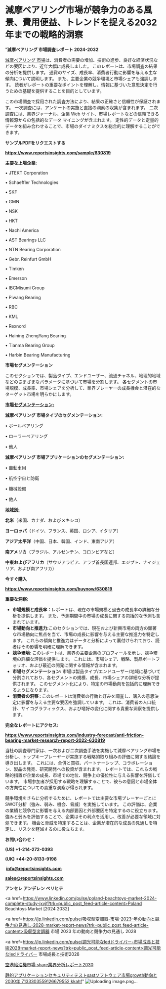 # 減摩ベアリング市場が競争力のある風景、費用便益、トレンドを捉える2032年までの戦略的洞察

"<strong>減摩ベアリング 市場調査レポート 2024-2032</strong>

<a href=https://www.reportsinsights.com/sample/630819>減摩ベアリング 市場</a>は、消費者の需要の増加、技術の進歩、良好な経済状況などの要因により、近年大幅に成長しました。 このレポートは、市場調査の結果の分析を提供します。 通貨のサイズ、成長率、消費者行動に影響を与える主な傾向について説明します。 また、主要企業の競争環境と市場シェアも強調します。 読者がレポートの重要なポイントを理解し、情報に基づいた意思決定を行うための基礎を提供することを目的としています。

この市場調査で採用された調査方法により、結果の正確さと信頼性が保証されます。 一次調査には、アンケートの実施と直接の洞察の収集が含まれます。 二次調査には、業界ジャーナル、企業 Web サイト、市場レポートなどの信頼できる情報源からの包括的なデータ マイニングが含まれます。 定性的データと定量的データを組み合わせることで、市場のダイナミクスを総合的に理解することができます。

<strong><b>サンプルPDFをリクエストする</b></strong>

<a href=https://www.reportsinsights.com/sample/630819><strong><u>https://www.reportsinsights.com/sample/630819</u></strong></a>

<strong>主要な上場企業:</strong>

• JTEKT Corporation

• Schaeffler Technologies

• SKF

• GMN

• NSK

• HKT

• Nachi America

• AST Bearings LLC

• NTN Bearing Corporation

• Gebr. Reinfurt GmbH

• Timken

• Emerson

• IBCMisumi Group

• Piwang Bearing

• RBC

• KML

• Rexnord

• Haining ZhengYang Bearing

• Tianma Bearing Group

• Harbin Bearing Manufacturing

<strong>市場セグメンテーション</strong>

このセクションでは、製品タイプ、エンドユーザー、流通チャネル、地理的地域などのさまざまなパラメータに基づいて市場を分割します。 各セグメントの市場規模、成長率、市場シェアを分析して、業界プレーヤーの成長機会と潜在的なターゲット市場を明らかにします。

<strong><u>市場セグメンテーション</u></strong><strong><u>:</u></strong>

<strong>減摩ベアリング 市場タイプのセグメンテーション:</strong>

• ボールベアリング

• ローラーベアリング

• 他人

<strong>減摩ベアリング 市場アプリケーションのセグメンテーション:</strong>

• 自動車用

• 航空宇宙と防衛

• 機械設備

• 他人

<strong><u>地域別</u></strong><strong><u>:</u></strong>

<strong>北米</strong>（米国、カナダ、およびメキシコ）

<strong>ヨーロッパ</strong>（ドイツ、フランス、英国、ロシア、イタリア）

<strong>アジア太平洋</strong>（中国、日本、韓国、インド、東南アジア）

<strong>南アメリカ</strong>（ブラジル、アルゼンチン、コロンビアなど）

<strong>中東およびアフリカ</strong>（サウジアラビア、アラブ首長国連邦、エジプト、ナイジェリア、および南アフリカ）

<strong>今すぐ購入</strong>

<a href=https://www.reportsinsights.com/buynow/630819><strong><u>https://www.reportsinsights.com/buynow/630819</u></strong></a>

<strong>重要な洞察:</strong>
<ul>
  <li><strong>市場規模と成長率：</strong>レポートは、現在の市場規模と過去の成長率の詳細な分析を提供します。 また、予測期間中の市場の成長に関する包括的な予測も含まれています。</li>
  <li><strong>市場動向と推進力:</strong>このセクションでは、現在および新興市場の両方の顕著な市場動向に焦点を当て、市場の成長に影響を与える主要な推進力を特定します。 これらの傾向と推進力はデータと分析によって裏付けられており、読者はその影響を明確に理解できます。</li>
  <li><strong>競争環境</strong>: このレポートは、業界の主要企業のプロフィールを示し、競争環境の詳細な評価を提供します。 これには、市場シェア、戦略、製品ポートフォリオ、および最近の開発に関する情報が含まれます。</li>
  <li><strong>市場セグメンテーション: </strong>市場は製品タイプ/エンドユーザー/地域に基づいて分割されており、各セグメントの規模、成長、市場シェアの詳細な分析が提供されます。 このセグメント化により、特定の市場動向を包括的に理解できるようになります。</li>
  <li><strong>消費者の洞察 : </strong>このレポートは消費者の行動と好みを調査し、購入の意思決定に影響を与える主要な要因を強調しています。 これは、消費者の人口統計、サイコグラフィックス、および嗜好の変化に関する貴重な洞察を提供します。</li>
</ul>
<strong>完全なレポートにアクセス:</strong>

<a href=https://www.reportsinsights.com/industry-forecast/anti-friction-bearing-market-research-report-2022-630819><strong><u><b>https://www.reportsinsights.com/industry-forecast/anti-friction-bearing-market-research-report-2022-630819</b></u></strong></a>

当社の調査専門家は、一次および二次調査手法を実施して減摩ベアリング市場を分析し、トップキープレーヤーが実施する戦略的取り組みの評価に関する結論を導き出します。 これには、合併と買収、パートナーシップ、コラボレーション、製品の発売、研究開発への投資が含まれます。 レポートでは、これらの戦略的措置が企業の成長、市場での地位、競争上の優位性に与える影響を評価しています。 市場参加者が採用する戦略を理解することで、彼らの意図と市場全体の方向性についての貴重な洞察が得られます。

競争環境をさらに分析するために、レポートでは主要な市場プレーヤーごとにSWOT分析（強み、弱み、機会、脅威）を実施しています。 この評価は、企業の業績と競争力に影響を与える内部要因と外部要因を特定するのに役立ちます。 強みと弱みを評価することで、企業はその利点を活用し、改善が必要な領域に対処できます。 機会と脅威を特定することは、企業が潜在的な成長の見通しを特定し、リスクを軽減するのに役立ちます。

<strong>お問い合わせ：</strong>

<strong>(US) +1-214-272-0393</strong>

<strong>(UK) +44-20-8133-9198</strong>

<strong> </strong><a href=info@reportsinsights.com><strong><u>info@reportsinsights.com</u></strong></a>

<a href=sales@reportsinsights.com><strong><u>sales@reportsinsights.com</u></strong></a>

<strong>アンセレ アンデレン ベリヒテ</strong>

<a href=https://www.linkedin.com/pulse/poland-beachtoys-market-2024-complete-study-jxvjf?trk=public_post_feed-article-content>Poland Beachtoys Market [2024 2032]</a>

<a href=https://jp.linkedin.com/pulse/吸収型変調器-市場-2023-年の動向と競争力の見通し-2028-market-report-news?trk=public_post_feed-article-content>吸収型変調器 市場 2023 年の動向と競争力の見通し 2028</a>

<a href=https://jp.linkedin.com/pulse/調光可能なledドライバー-市場成長と技術2028-market-report-news?trk=public_post_feed-article-content>調光可能なledドライバー 市場成長と技術2028</a>

<a href=https://www.linkedin.com/pulse/空港給油機市場-share業界分析レポート2030-reportsinsights-pvt-ltd-z8zff/>空港給油機市場 share業界分析レポート2030</a>

<a href=https://www.linkedin.com/pulse/静的アプリケーションセキュリティテストsastソフトウェア市場growth動向と2030年-7133303559126679552-kkahf/>静的アプリケーションセキュリティテストsastソフトウェア市場growth動向と2030年 7133303559126679552 kkahf</a>"
![Uploading image.png…]()
